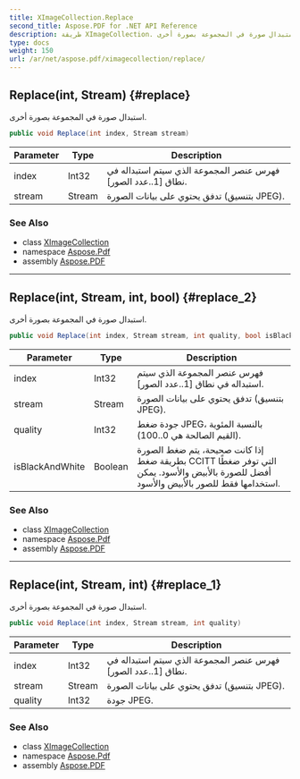```yaml
---
title: XImageCollection.Replace
second_title: Aspose.PDF for .NET API Reference
description: طريقة XImageCollection. استبدال صورة في المجموعة بصورة أخرى
type: docs
weight: 150
url: /ar/net/aspose.pdf/ximagecollection/replace/
---
```

## Replace(int, Stream) {#replace}

استبدال صورة في المجموعة بصورة أخرى.

```csharp
public void Replace(int index, Stream stream)
```

| Parameter | Type | Description |
| --- | --- | --- |
| index | Int32 | فهرس عنصر المجموعة الذي سيتم استبداله في نطاق [1..عدد الصور]. |
| stream | Stream | تدفق يحتوي على بيانات الصورة (بتنسيق JPEG). |

### See Also

* class [XImageCollection](../)
* namespace [Aspose.Pdf](../../../aspose.pdf/)
* assembly [Aspose.PDF](../../../)

---

## Replace(int, Stream, int, bool) {#replace_2}

استبدال صورة في المجموعة بصورة أخرى.

```csharp
public void Replace(int index, Stream stream, int quality, bool isBlackAndWhite)
```

| Parameter | Type | Description |
| --- | --- | --- |
| index | Int32 | فهرس عنصر المجموعة الذي سيتم استبداله في نطاق [1..عدد الصور]. |
| stream | Stream | تدفق يحتوي على بيانات الصورة (بتنسيق JPEG). |
| quality | Int32 | جودة ضغط JPEG، بالنسبة المئوية (القيم الصالحة هي 0..100). |
| isBlackAndWhite | Boolean | إذا كانت صحيحة، يتم ضغط الصورة بطريقة ضغط CCITT التي توفر ضغطًا أفضل للصورة بالأبيض والأسود. يمكن استخدامها فقط للصور بالأبيض والأسود. |

### See Also

* class [XImageCollection](../)
* namespace [Aspose.Pdf](../../../aspose.pdf/)
* assembly [Aspose.PDF](../../../)

---

## Replace(int, Stream, int) {#replace_1}

استبدال صورة في المجموعة بصورة أخرى.

```csharp
public void Replace(int index, Stream stream, int quality)
```

| Parameter | Type | Description |
| --- | --- | --- |
| index | Int32 | فهرس عنصر المجموعة الذي سيتم استبداله في نطاق [1..عدد الصور]. |
| stream | Stream | تدفق يحتوي على بيانات الصورة (بتنسيق JPEG). |
| quality | Int32 | جودة JPEG. |

### See Also

* class [XImageCollection](../)
* namespace [Aspose.Pdf](../../../aspose.pdf/)
* assembly [Aspose.PDF](../../../)